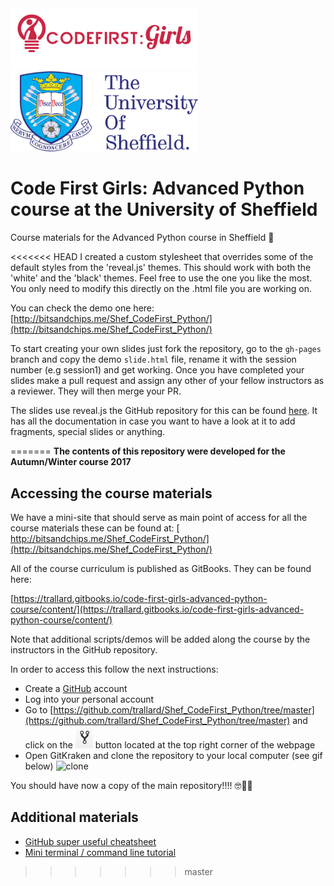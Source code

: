 <img src='./assets/CFG-logo.png' width='300px'>
<img src='./assets/sheffield.png' width='300px'>



# Code First Girls: Advanced Python course at the University of Sheffield

Course materials for the Advanced Python course in Sheffield 🤖

<<<<<<< HEAD
I created a custom stylesheet that overrides some of the default styles from the 'reveal.js' themes. This should work with both the 'white' and the 'black' themes. Feel free to use the one you like the most. You only need to modify this directly on the .html file you are working on.

You can check the demo one here: [http://bitsandchips.me/Shef_CodeFirst_Python/](http://bitsandchips.me/Shef_CodeFirst_Python/)


To start creating your own slides just fork the repository, go to the `gh-pages` branch and copy the demo `slide.html` file, rename it with the session number (e.g session1) and get working. Once you have completed your slides make a pull request and assign any other of your fellow instructors as a reviewer. They will then merge your PR.

The slides use reveal.js the GitHub repository for this can be found [here](https://github.com/hakimel/reveal.js/). It has all the documentation in case you want to have a look at it to add fragments, special slides or anything. 
 
=======
**The contents of this repository were developed for the Autumn/Winter course 2017**

## Accessing the course materials
We have a mini-site that should serve as main point of access for all the course materials
these can be found at:
[ http://bitsandchips.me/Shef_CodeFirst_Python/](http://bitsandchips.me/Shef_CodeFirst_Python/)

All of the course curriculum is published as GitBooks. They can be found here:

[https://trallard.gitbooks.io/code-first-girls-advanced-python-course/content/](https://trallard.gitbooks.io/code-first-girls-advanced-python-course/content/)

Note that additional scripts/demos will be added along the course by the instructors in the
GitHub repository.

In order to access this follow the next instructions:

- Create a [GitHub](https://github.com) account
- Log into your personal account
- Go to [https://github.com/trallard/Shef_CodeFirst_Python/tree/master](https://github.com/trallard/Shef_CodeFirst_Python/tree/master) and click on the ![fork](./assets/Fork.gif) button located at the top right corner of the webpage
- Open GitKraken and clone the repository to your local computer (see gif below)
![clone](./assets/clone_gitkraken.gif)

You should have now a copy of the main repository!!!! 🤓🎉🎈


## Additional materials
- [GitHub super useful cheatsheet](https://services.github.com/on-demand/downloads/github-git-cheat-sheet.pdf)
- [Mini terminal / command line tutorial](./terminal.md)
>>>>>>> master
